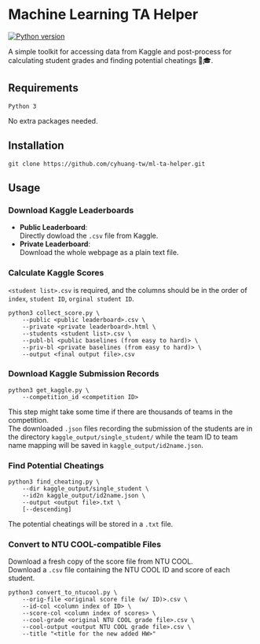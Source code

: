 # Machine Learning TA Helper
[![Python version](https://img.shields.io/badge/python-%3E=_3.6-green.svg?style=flat-square)](_blank)

A simple toolkit for accessing data from Kaggle and post-process for calculating student grades and finding potential cheatings 📝🎓.


## Requirements
```
Python 3
```
No extra packages needed.

## Installation
```
git clone https://github.com/cyhuang-tw/ml-ta-helper.git
```

## Usage

### Download Kaggle Leaderboards
* **Public Leaderboard**:  
  Directly dowload the `.csv` file from Kaggle.
* **Private Leaderboard**:  
  Download the whole webpage as a plain text file.


###  Calculate Kaggle Scores
`<student list>.csv` is required, and the columns should be in the order of `index`, `student ID`, `orginal student ID`.
```
python3 collect_score.py \
    --public <public leaderboard>.csv \
    --private <private leaderboard>.html \
    --students <student list>.csv \
    --publ-bl <public baselines (from easy to hard)> \
    --priv-bl <private baselines (from easy to hard)> \
    --output <final output file>.csv
```

### Download Kaggle Submission Records
```
python3 get_kaggle.py \
    --competition_id <competition ID>
```
This step might take some time if there are thousands of teams in the competition.  
The downloaded `.json` files recording the submission of the students are in the directory `kaggle_output/single_student/` while the team ID to team name mapping will be saved in `kaggle_output/id2name.json`.

### Find Potential Cheatings
```
python3 find_cheating.py \
    --dir kaggle_output/single_student \
    --id2n kaggle_output/id2name.json \
    --output <output file>.txt \
    [--descending]
```
The potential cheatings will be stored in a `.txt` file.

### Convert to NTU COOL-compatible Files
Download a fresh copy of the score file from NTU COOL.  
Download a `.csv` file containing the NTU COOL ID and score of each student.
```
python3 convert_to_ntucool.py \
    --orig-file <original score file (w/ ID)>.csv \
    --id-col <column index of ID> \
    --score-col <column index of scores> \
    --cool-grade <original NTU COOL grade file>.csv \
    --cool-output <output NTU COOL grade file>.csv \
    --title "<title for the new added HW>"
```
